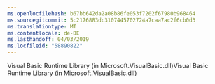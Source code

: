 ```yaml
---
ms.openlocfilehash: b67bb642da2a08b86fe053f7202f67980b968464
ms.sourcegitcommit: 5c2176883dc3107445702724a7caa7ac2f6cb0d3
ms.translationtype: MT
ms.contentlocale: de-DE
ms.lasthandoff: 04/03/2019
ms.locfileid: "58890822"
---
```

<span data-ttu-id="838f9-101">Visual Basic Runtime Library (in Microsoft.VisualBasic.dll)</span><span class="sxs-lookup"><span data-stu-id="838f9-101">Visual Basic Runtime Library (in Microsoft.VisualBasic.dll)</span></span>